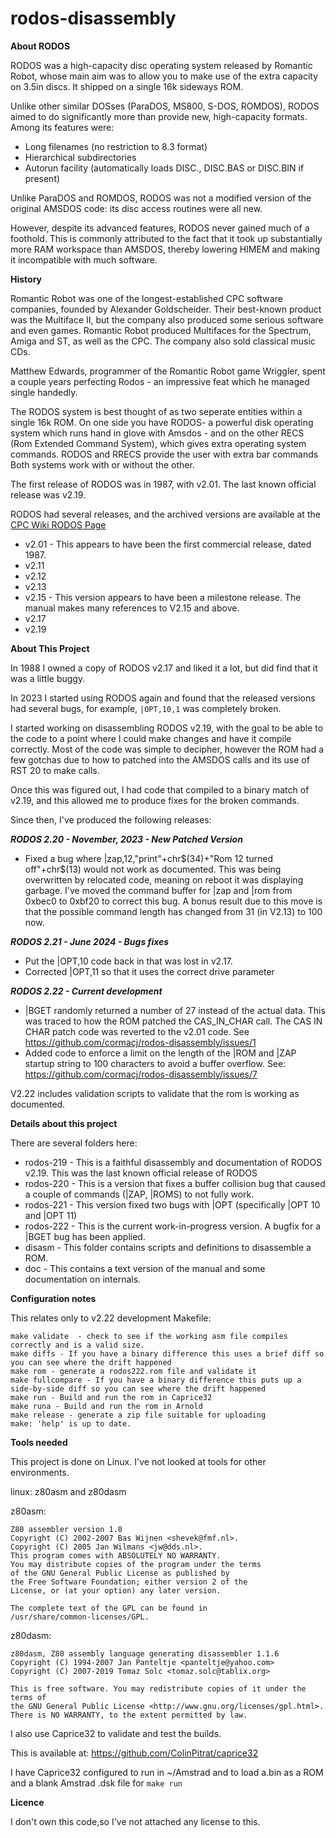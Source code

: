 # rodos-disassembly

**About RODOS**

RODOS was a high-capacity disc operating system released by Romantic Robot, whose main aim was to allow you to make use of the extra capacity on 3.5in discs. It shipped on a single 16k sideways ROM.

Unlike other similar DOSses (ParaDOS, MS800, S-DOS, ROMDOS), RODOS aimed to do significantly more than provide new, high-capacity formats. Among its features were:

* Long filenames (no restriction to 8.3 format)
* Hierarchical subdirectories
* Autorun facility (automatically loads DISC., DISC.BAS or DISC.BIN if present)

Unlike ParaDOS and ROMDOS, RODOS was not a modified version of the original AMSDOS code: its disc access routines were all new.

However, despite its advanced features, RODOS never gained much of a foothold. This is commonly attributed to the fact that it took up substantially more RAM workspace than AMSDOS, thereby lowering HIMEM and making it incompatible with much software.

**History**

Romantic Robot was one of the longest-established CPC software companies, founded by Alexander Goldscheider. Their best-known product was the Multiface II, but the company also produced some serious software and even games. Romantic Robot produced Multifaces for the Spectrum, Amiga and ST, as well as the CPC. The company also sold classical music CDs.

Matthew Edwards, programmer of the Romantic Robot game Wriggler, spent a couple years perfecting Rodos - an impressive feat which he managed single handedly.

The RODOS system is best thought of as two seperate entities within a single 16k ROM. On one side you have RODOS- a powerful disk operating system which runs hand in glove with Amsdos - and on the other RECS (Rom Extended Command System), which gives extra operating system commands. RODOS and RRECS provide the user with extra bar commands Both systems work with or without the other.

The first release of RODOS was in 1987, with v2.01. The last known official release was v2.19.

RODOS had several releases, and the archived versions are available at the [CPC Wiki RODOS Page](https://www.cpcwiki.eu/index.php/RODOS)

* v2.01 - This appears to have been the first commercial release, dated 1987.
* v2.11
* v2.12
* v2.13
* v2.15 - This version appears to have been a milestone release. The manual makes many references to V2.15 and above.
* v2.17
* v2.19

**About This Project**

In 1988 I owned a copy of RODOS v2.17 and liked it a lot, but did find that it was a little buggy.

In 2023 I started using RODOS again and found that the released versions had several bugs, for example, `|OPT,10,1` was completely broken.

I started working on disassembling RODOS v2.19, with the goal to be able to the code to a point where I could make changes and have it compile correctly. Most of the code was simple to decipher, however the ROM had a few gotchas due to how to patched into the AMSDOS calls and its use of RST 20 to make calls.

Once this was figured out, I had code that compiled to a binary match of v2.19, and this allowed me to produce fixes for the broken commands.

Since then, I've produced the following releases:

***RODOS 2.20 - November, 2023 - New Patched Version***

-  Fixed a bug where |zap,12,"print"+chr$(34)+"Rom 12 turned off"+chr$(13) would not work as documented. This was being overwritten by relocated code, meaning on reboot it was displaying garbage. I've moved the command buffer for |zap and |rom from 0xbec0 to 0xbf20 to correct this bug. A bonus result due to this move is that  the possible command length has changed from 31 (in V2.13) to 100 now.

***RODOS 2.21 - June 2024 - Bugs fixes***
- Put the |OPT,10 code back in that was lost in v2.17.
- Corrected |OPT,11 so that it uses the correct drive parameter

***RODOS 2.22 - Current development***
- |BGET randomly returned a number of 27 instead of the actual data. This was traced to how the ROM patched the CAS_IN_CHAR call. The CAS IN CHAR patch code was reverted to the v2.01 code. See https://github.com/cormacj/rodos-disassembly/issues/1
- Added code to enforce a limit on the length of the |ROM and |ZAP startup string to 100 characters to avoid a buffer overflow.  See: https://github.com/cormacj/rodos-disassembly/issues/7

V2.22 includes validation scripts to validate that the rom is working as documented.

**Details about this project**

There are several folders here:
* rodos-219 - This is a faithful disassembly and documentation of RODOS v2.19. This was the last known official release of RODOS
* rodos-220 - This is a version that fixes a buffer collision bug that caused a couple of commands (|ZAP, |ROMS) to not fully work.
* rodos-221 - This version fixed two bugs with |OPT (specifically |OPT 10 and |OPT 11)
* rodos-222 - This is the current work-in-progress version. A bugfix for a |BGET bug has been applied.
* disasm - This folder contains scripts and definitions to disassemble a ROM.
* doc - This contains a text version of the manual and some documentation on internals.

**Configuration notes**

This relates only to v2.22 development
Makefile:
```
make validate  - check to see if the working asm file compiles correctly and is a valid size.
make diffs - If you have a binary difference this uses a brief diff so you can see where the drift happened
make rom - generate a rodos222.rom file and validate it
make fullcompare - If you have a binary difference this puts up a side-by-side diff so you can see where the drift happened
make run - Build and run the rom in Caprice32
make runa - Build and run the rom in Arnold
make release - generate a zip file suitable for uploading
make: 'help' is up to date.
```


**Tools needed**

This project is done on Linux. I've not looked at tools for other environments.

linux: z80asm and z80dasm

z80asm:
```
Z80 assembler version 1.8
Copyright (C) 2002-2007 Bas Wijnen <shevek@fmf.nl>.
Copyright (C) 2005 Jan Wilmans <jw@dds.nl>.
This program comes with ABSOLUTELY NO WARRANTY.
You may distribute copies of the program under the terms
of the GNU General Public License as published by
the Free Software Foundation; either version 2 of the
License, or (at your option) any later version.

The complete text of the GPL can be found in
/usr/share/common-licenses/GPL.
```

z80dasm:
```
z80dasm, Z80 assembly language generating disassembler 1.1.6
Copyright (C) 1994-2007 Jan Panteltje <panteltje@yahoo.com>
Copyright (C) 2007-2019 Tomaz Solc <tomaz.solc@tablix.org>

This is free software. You may redistribute copies of it under the terms of
the GNU General Public License <http://www.gnu.org/licenses/gpl.html>.
There is NO WARRANTY, to the extent permitted by law.
```
I also use Caprice32 to validate and test the builds.

This is available at: https://github.com/ColinPitrat/caprice32

I have Caprice32 configured to run in ~/Amstrad and to load a.bin as a ROM and a blank Amstrad .dsk file for `make run`

**Licence**

I don't own this code,so I've not attached any license to this.
